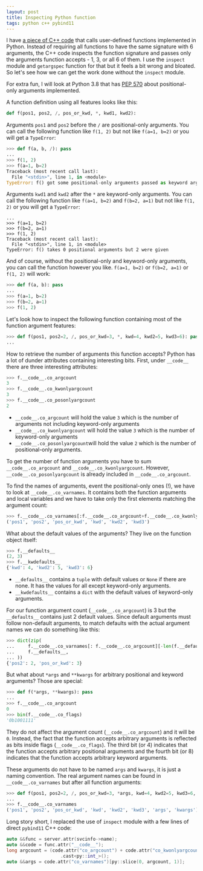 ```yaml
---
layout: post
title: Inspecting Python function
tags: python c++ pybind11
---
```


I have [a piece of C++ code](https://github.com/aivarsk/tuxedo-python/blob/master/src/tuxedo.cpp) that calls user-defined functions implemented in Python.  Instead of requiring all functions to have the same signature with 6 arguments, the C++ code inspects the function signature and passes only the arguments function accepts - 1, 3, or all 6 of them. I use the `inspect` module and `getargspec` function for that but it feels a bit wrong and bloated. So let's see how we can get the work done without the `inspect` module.

For extra fun, I will look at Python 3.8 that has [PEP 570](https://www.python.org/dev/peps/pep-0570/) about positional-only arguments implemented.

A function definition using all features looks like this:

```python
def f(pos1, pos2, /, pos_or_kwd, *, kwd1, kwd2):
```

Arguments  `pos1` and `pos2` before the `/` are positional-only arguments. You can call the following function like `f(1, 2)` but not like `f(a=1, b=2)` or you will get a `TypeError`:

```python
>>> def f(a, b, /): pass
... 
>>> f(1, 2)
>>> f(a=1, b=2)
Traceback (most recent call last):
  File "<stdin>", line 1, in <module>
TypeError: f() got some positional-only arguments passed as keyword arguments: 'a, b'
```

Arguments  `kwd1` and `kwd2` after the `*` are keyword-only arguments. You can call the following function like `f(a=1, b=2)` and `f(b=2, a=1)` but not like `f(1, 2)` or you will get a `TypeError`:

```>>> def f(*, a, b): pass
... 
>>> f(a=1, b=2)
>>> f(b=2, a=1)
>>> f(1, 2)
Traceback (most recent call last):
  File "<stdin>", line 1, in <module>
TypeError: f() takes 0 positional arguments but 2 were given
```

And of course, without the positional-only and keyword-only arguments, you can call the function however you like. `f(a=1, b=2)` or `f(b=2, a=1)` or `f(1, 2)` will work:

```python
>>> def f(a, b): pass
... 
>>> f(a=1, b=2)
>>> f(b=2, a=1)
>>> f(1, 2)
```

Let's look how to inspect the following function containing most of the function argument features:

```python
>>> def f(pos1, pos2=2, /, pos_or_kwd=3, *, kwd=4, kwd2=5, kwd3=6): pass
... 
```

How to retrieve the number of arguments this function accepts? Python has a lot of dunder attributes containing interesting bits. First, under `__code__` there are  three interesting attributes:

```python
>>> f.__code__.co_argcount
3
>>> f.__code__.co_kwonlyargcount
3
>>> f.__code__.co_posonlyargcount
2
```

- `__code__.co_argcount` will hold the value `3` which is the number of arguments not including keyword-only arguments
- `__code__.co_kwonlyargcount` will hold the value `3` which is the number of keyword-only arguments
- `__code__.co_posonlyargcount`will hold the value `2` which is the number of positional-only arguments.

To get the number of function arguments you have to sum `__code__.co_argcount` and `__code__.co_kwonlyargcount`. However, `__code__.co_posonlyargcount` is already included in `__code__.co_argcount`.

To find the names of arguments, event the positional-only ones (!), we have to look at `__code__.co_varnames`. It contains both the function arguments and local variables and we have to take only the first elements matching the argument count:

```python
>>> f.__code__.co_varnames[:f.__code__.co_argcount+f.__code__.co_kwonlyargcount]
('pos1', 'pos2', 'pos_or_kwd', 'kwd', 'kwd2', 'kwd3')
```

What about the default values of the arguments? They live on the function object itself:

```python
>>> f.__defaults__
(2, 3)
>>> f.__kwdefaults__
{'kwd': 4, 'kwd2': 5, 'kwd3': 6}
```

- `__defaults__` contains a `tuple` with default values or `None` if there are none. It has the values for all except keyword-only arguments.
- `__kwdefaults__` contains a `dict` with the default values of keyword-only arguments.

For our function argument count (`__code__.co_argcount`) is 3 but the  `__defaults__` contains just 2 default values. Since default arguments must follow non-default arguments, to match defaults with the actual argument names we can do something like this:

```python
>>> dict(zip(
...     f.__code__.co_varnames[: f.__code__.co_argcount][-len(f.__defaults__) :],
...     f.__defaults__,
... ))
{'pos2': 2, 'pos_or_kwd': 3}
```

But what about `*args` and `**kwargs` for arbitrary positional and keyword arguments? Those are special:

```python
>>> def f(*args, **kwargs): pass
... 
>>> f.__code__.co_argcount
0
>>> bin(f.__code__.co_flags)
'0b1001111'
```

They do not affect the argument count (`__code__.co_argcount`) and it will be `0`. Instead, the fact that the function accepts arbitrary arguments is reflected as bits inside flags (`__code__.co_flags`). The third bit (or 4) indicates that the function accepts arbitrary positional arguments and the fourth bit (or 8) indicates that the function accepts arbitrary keyword arguments.

These arguments do not have to be named `args` and `kwargs`, it is just a naming convention. The real argument names can be found in `__code__.co_varnames` but after all function arguments:

```python
>>> def f(pos1, pos2=2, /, pos_or_kwd=3, *args, kwd=4, kwd2=5, kwd3=6, **kwargs): pass
... 
>>> f.__code__.co_varnames
('pos1', 'pos2', 'pos_or_kwd', 'kwd', 'kwd2', 'kwd3', 'args', 'kwargs')
```

Long story short, I replaced the use of `inspect` module with a few lines of direct `pybind11` C++ code:

```c++ 
auto &&func = server.attr(svcinfo->name);
auto &&code = func.attr("__code__");
long argcount = (code.attr("co_argcount") + code.attr("co_kwonlyargcount"))
                    .cast<py::int_>();
auto &&args = code.attr("co_varnames")[py::slice(0, argcount, 1)];
```
